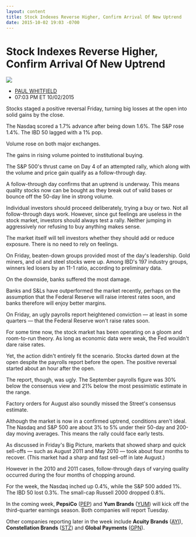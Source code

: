 ```yaml
---
layout: content
title: Stock Indexes Reverse Higher, Confirm Arrival Of New Uptrend
date: 2015-10-02 19:03 -0700
---
```



Stock Indexes Reverse Higher, Confirm Arrival Of New Uptrend
=============================================================


![](https://www.investors.com/wp-content/uploads/ibd-migrated-images/MPv_151005_635793972443919402.png)

* [PAUL WHITFIELD](https://www.investors.com/author/whitfieldp/ "Posts by PAUL WHITFIELD")
* 07:03 PM ET 10/02/2015




Stocks staged a positive reversal Friday, turning big losses at the open into solid gains by the close.

  

The Nasdaq scored a 1.7% advance after being down 1.6%. The S&P rose 1.4%. The IBD 50 lagged with a 1% pop.

  

Volume rose on both major exchanges.

  

The gains in rising volume pointed to institutional buying.

  

The S&P 500's thrust came on Day 4 of an attempted rally, which along with the volume and price gain qualify as a follow-through day.

  

A follow-through day confirms that an uptrend is underway. This means quality stocks now can be bought as they break out of valid bases or bounce off the 50-day line in strong volume.

  

Individual investors should proceed deliberately, trying a buy or two. Not all follow-through days work. However, since gut feelings are useless in the stock market, investors should always test a rally. Neither jumping in aggressively nor refusing to buy anything makes sense.

  

The market itself will tell investors whether they should add or reduce exposure. There is no need to rely on feelings.

  

On Friday, beaten-down groups provided most of the day's leadership. Gold miners, and oil and steel stocks were up. Among IBD's 197 industry groups, winners led losers by an 11-1 ratio, according to preliminary data.

  

On the downside, banks suffered the most damage.

  

Banks and S&Ls have outperformed the market recently, perhaps on the assumption that the Federal Reserve will raise interest rates soon, and banks therefore will enjoy better margins.

  

On Friday, an ugly payrolls report heightened conviction — at least in some quarters — that the Federal Reserve won't raise rates soon.

  

For some time now, the stock market has been operating on a gloom and room-to-run theory. As long as economic data were weak, the Fed wouldn't dare raise rates.

  

Yet, the action didn't entirely fit the scenario. Stocks darted down at the open despite the payrolls report before the open. The positive reversal started about an hour after the open.

  

The report, though, was ugly. The September payrolls figure was 30% below the consensus view and 21% below the most pessimistic estimate in the range.

  

Factory orders for August also soundly missed the Street's consensus estimate.

  

Although the market is now in a confirmed uptrend, conditions aren't ideal. The Nasdaq and S&P 500 are about 3% to 5% under their 50-day and 200-day moving averages. This means the rally could face early tests.

  

As discussed in Friday's Big Picture, markets that showed sharp and quick sell-offs — such as August 2011 and May 2010 — took about four months to recover. (This market had a sharp and fast sell-off in late August.)

  

However in the 2010 and 2011 cases, follow-through days of varying quality occurred during the four months of chopping around.

  

For the week, the Nasdaq inched up 0.4%, while the S&P 500 added 1%. The IBD 50 lost 0.3%. The small-cap Russell 2000 dropped 0.8%.

  

In the coming week, **PepsiCo** ([PEP](https://research.investors.com/quote.aspx?symbol=PEP)) and **Yum Brands** ([YUM](https://research.investors.com/quote.aspx?symbol=YUM)) will kick off the third-quarter earnings season. Both companies will report Tuesday.

  

Other companies reporting later in the week include **Acuity Brands** ([AYI](https://research.investors.com/quote.aspx?symbol=AYI)), **Constellation Brands** ([STZ](https://research.investors.com/quote.aspx?symbol=STZ)) and **Global Payments** ([GPN](https://research.investors.com/quote.aspx?symbol=GPN)).




